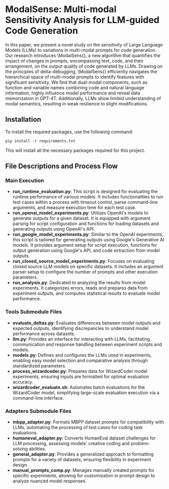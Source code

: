 # ModalSense: Multi-modal Sensitivity Analysis for LLM-guided Code Generation

In this paper, we present a novel study on the sensitivity of Large Language Models (LLMs) to variations in multi-modal prompts for code generation. Our research introduces \ModalSens{}, a new algorithm that quantifies the impact of changes in prompts, encompassing text, code, and their arrangement, on the output quality of code generated by LLMs. Drawing on the principles of delta-debugging, \ModalSens{} efficiently navigates the hierarchical space of multi-modal prompts to identify features with significant sensitivity. We find that dual-modal components, such as function and variable names combining code and natural language information, highly influence model performance and reveal data memorization in GPT-4T. Additionally, LLMs show limited understanding of modal semantics, resulting in weak resilience to slight modifications. 

## Installation

To install the required packages, use the following command:

```pip install -r requirements.txt```

This will install all the necessary packages required for this project.

## File Descriptions and Process Flow

### Main Execution
- **run_runtime_evaluation.py**: This script is designed for evaluating the runtime performance of various models. It includes functionalities to run test cases within a process with timeout control, parse command-line arguments, and measure execution time for each test case.
- **run_openai_model_experiments.py**: Utilizes OpenAI's models to generate outputs for a given dataset. It is equipped with argument parsing for script configuration and functions for loading datasets and generating outputs using OpenAI's API.
- **run_google_model_experiments.py**: Similar to the OpenAI experiments, this script is tailored for generating outputs using Google's Generative AI models. It provides argument setup for script execution, functions for output generation using Google's API, and code extraction from model outputs.
- **run_closed_source_model_experiments.py**: Focuses on evaluating closed source LLM models on specific datasets. It includes an argument parser setup to configure the number of prompts and other execution parameters.
- **run_analysis.py**: Dedicated to analyzing the results from model experiments. It categorizes errors, reads and prepares data from experiment outputs, and computes statistical results to evaluate model performance.

### Tools Submodule Files
- **evaluate_deltas.py**: Evaluates differences between model outputs and expected outputs, identifying discrepancies to understand model performance across datasets.
- **llm.py**: Provides an interface for interacting with LLMs, facilitating communication and response handling between experiment scripts and models.
- **models.py**: Defines and configures the LLMs used in experiments, enabling easy model selection and comparative analysis through standardized parameters.
- **process_wizardcoder.py**: Prepares data for WizardCoder model experiments, ensuring inputs are formatted for optimal evaluation accuracy.
- **wizardcoder_evaluate.sh**: Automates batch evaluations for the WizardCoder model, simplifying large-scale evaluation execution via a command-line interface.

### Adapters Submodule Files
- **mbpp_adapter.py**: Formats MBPP dataset prompts for compatibility with LLMs, automating the processing of test cases for coding task evaluations.
- **humaneval_adapter.py**: Converts HumanEval dataset challenges for LLM processing, assessing models' creative coding and problem-solving abilities.
- **general_adapter.py**: Provides a generalized approach to formatting prompts for a variety of datasets, ensuring flexibility in experiment design.
- **manual_prompts_comp.py**: Manages manually created prompts for specific experiments, allowing for customization in prompt design to analyze nuanced model responses.
